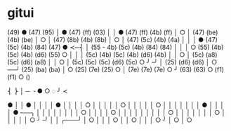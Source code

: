 # gitui

(49)  ●        (47) 
(95)  │ ●      (47) (ff)
(03)  │ │ ●    (47) (ff) (4b)
(ff)  │ ○ │    (47) (be) (4b)
(be)  │ ○ │    (47) (8b) (4b)
(8b)  │ ○ │    (47) (5c) (4b)
(4a)  │ │ │ ●  (47) (5c) (4b) (84)
(47)  ● ≺─⎨ │  (55 - 4b) (5c) (4b) (84)
(84)  │ │ │ ○  (55) (4b) (5c) (4b) (d6)
(55)  ○ │ │ │  (5c) (4b) (5c) (4b) (d6)
(4b)  │ │ ○ │  (5c) (a8) (5c) (d6)
(a8)  │ │ ○ │  (5c) (5c) (5c) (d6)
(5c)  ○ ╯╶╯ │  (25) (d6)
(d6)  │ ○ ──╯  (25) (ba)
(ba)  │ ○      (25) (7e)
(25)  ○ │      (7e) (7e)
(7e)  ○ ╯      (63)
(63)  ○        (f1)
(f1)  ○        ()






⎨ ⎬ │ ─ ╶ ● ○ ◌ ╯ ≺




●
│
│ ●
│ │
│ │ ●
│ │ │
│ ○ │
│ │ │
│ ○ │
│ │ │
│ ○ │
│ │ │
│ │ │ ●
│ │ │ │
●╶──╮ │
│ │ │ │
│ │ │ ○
│ │ │ │
○ │ │ │
│ │ │ │
│ │ ○ │
│ │ │ │
│ │ ○ │
│ │ │ │
○ ╯╶╯ │
│ ╭───╯
│ ○ 
│ │
│ ○
│ │
○ │
│ │
○ ╯
│
○
│
○
